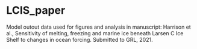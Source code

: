 # LCIS_paper
Model outout data used for figures and analysis in manuscript: 
Harrison et al., Sensitivity of melting, freezing and marine ice beneath Larsen C Ice Shelf to changes in ocean forcing. Submitted to GRL, 2021.
